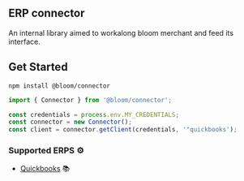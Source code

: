 ## ERP connector

An internal library aimed to workalong bloom merchant and feed its interface.

## Get Started

    npm install @bloom/connector

```javascript
import { Connector } from '@bloom/connector';

const credentials = process.env.MY_CREDENTIALS;
const connector = new Connector();
const client = connector.getClient(credentials, '"quickbooks');
```

### Supported ERPS ⚙️

- [Quickbooks](https://developer.intuit.com/app/developer/qbo/docs/get-started) 📚
